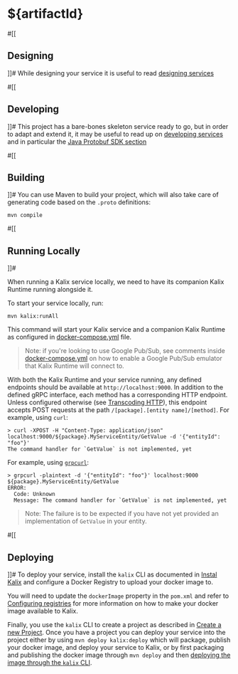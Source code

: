 # ${artifactId}

#[[
## Designing
]]#
While designing your service it is useful to read [designing services](https://docs.kalix.io/developing/development-process-proto.html)

#[[
## Developing
]]#
This project has a bare-bones skeleton service ready to go, but in order to adapt and
extend it, it may be useful to read up on [developing services](https://docs.kalix.io/services/)
and in particular the [Java Protobuf SDK section](https://docs.kalix.io/java-protobuf/index.html)

#[[
## Building
]]#
You can use Maven to build your project, which will also take care of
generating code based on the `.proto` definitions:

```shell
mvn compile
```

#[[
## Running Locally
]]#

When running a Kalix service locally, we need to have its companion Kalix Runtime running alongside it.

To start your service locally, run:

```shell
mvn kalix:runAll
```

This command will start your Kalix service and a companion Kalix Runtime as configured in [docker-compose.yml](./docker-compose.yml) file.

> Note: if you're looking to use Google Pub/Sub, see comments inside [docker-compose.yml](./docker-compose.yml)
> on how to enable a Google Pub/Sub emulator that Kalix Runtime will connect to.

With both the Kalix Runtime and your service running, any defined endpoints should be available at `http://localhost:9000`. In addition to the defined gRPC interface, each method has a corresponding HTTP endpoint. Unless configured otherwise (see [Transcoding HTTP](https://docs.kalix.io/java-protobuf/writing-grpc-descriptors-protobuf.html#_transcoding_http)), this endpoint accepts POST requests at the path `/[package].[entity name]/[method]`. For example, using `curl`:

```shell
> curl -XPOST -H "Content-Type: application/json" localhost:9000/${package}.MyServiceEntity/GetValue -d '{"entityId": "foo"}'
The command handler for `GetValue` is not implemented, yet
```

For example, using [`grpcurl`](https://github.com/fullstorydev/grpcurl):

```shell
> grpcurl -plaintext -d '{"entityId": "foo"}' localhost:9000 ${package}.MyServiceEntity/GetValue
ERROR:
  Code: Unknown
  Message: The command handler for `GetValue` is not implemented, yet
```

> Note: The failure is to be expected if you have not yet provided an implementation of `GetValue` in
> your entity.

#[[
## Deploying
]]#
To deploy your service, install the `kalix` CLI as documented in
[Instal Kalix](https://docs.kalix.io/kalix/install-kalix.html)
and configure a Docker Registry to upload your docker image to.

You will need to update the `dockerImage` property in the `pom.xml` and refer to
[Configuring registries](https://docs.kalix.io/projects/container-registries.html)
for more information on how to make your docker image available to Kalix.

Finally, you use the `kalix` CLI to create a project as described in [Create a new Project](https://docs.kalix.io/projects/create-project.html). Once you have a project you can deploy your service into the project either
by using `mvn deploy kalix:deploy` which will package, publish your docker image, and deploy your service to Kalix,
or by first packaging and publishing the docker image through `mvn deploy` and
then [deploying the image through the `kalix` CLI](https://docs.kalix.io/services/deploy-service.html#_deploy).

